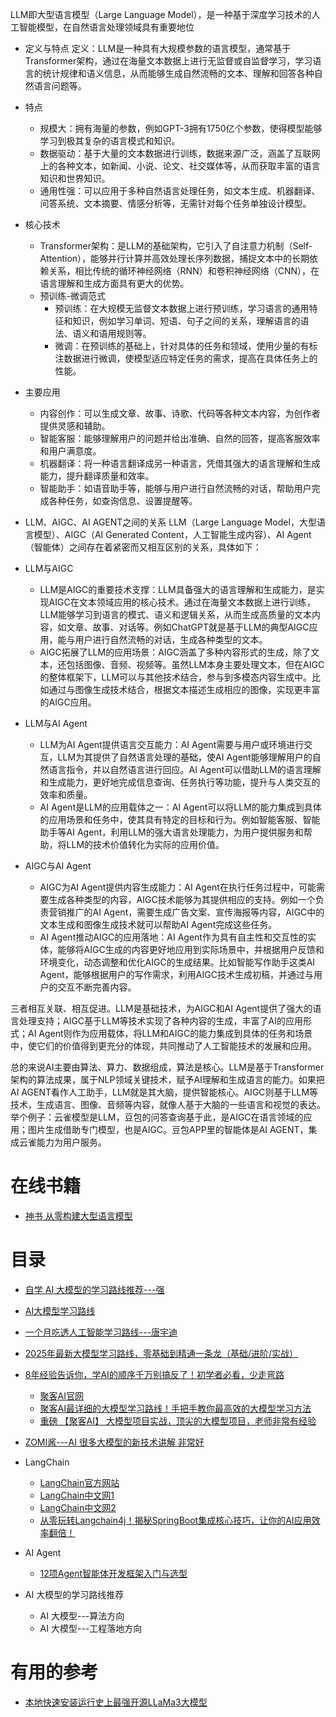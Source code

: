LLM即大型语言模型（Large Language Model），是一种基于深度学习技术的人工智能模型，在自然语言处理领域具有重要地位

* 定义与特点
    定义：LLM是一种具有大规模参数的语言模型，通常基于Transformer架构，通过在海量文本数据上进行无监督或自监督学习，学习语言的统计规律和语义信息，从而能够生成自然流畅的文本、理解和回答各种自然语言问题等。
* 特点
  * 规模大：拥有海量的参数，例如GPT-3拥有1750亿个参数，使得模型能够学习到极其复杂的语言模式和知识。
  * 数据驱动：基于大量的文本数据进行训练，数据来源广泛，涵盖了互联网上的各种文本，如新闻、小说、论文、社交媒体等，从而获取丰富的语言知识和世界知识。
  * 通用性强：可以应用于多种自然语言处理任务，如文本生成、机器翻译、问答系统、文本摘要、情感分析等，无需针对每个任务单独设计模型。
* 核心技术
  * Transformer架构：是LLM的基础架构，它引入了自注意力机制（Self-Attention），能够并行计算并高效处理长序列数据，捕捉文本中的长期依赖关系，相比传统的循环神经网络（RNN）和卷积神经网络（CNN），在语言理解和生成方面具有更大的优势。
  * 预训练-微调范式
    * 预训练：在大规模无监督文本数据上进行预训练，学习语言的通用特征和知识，例如学习单词、短语、句子之间的关系，理解语言的语法、语义和语用规则等。
    * 微调：在预训练的基础上，针对具体的任务和领域，使用少量的有标注数据进行微调，使模型适应特定任务的需求，提高在具体任务上的性能。
    
* 主要应用
  * 内容创作：可以生成文章、故事、诗歌、代码等各种文本内容，为创作者提供灵感和辅助。
  * 智能客服：能够理解用户的问题并给出准确、自然的回答，提高客服效率和用户满意度。
  * 机器翻译：将一种语言翻译成另一种语言，凭借其强大的语言理解和生成能力，提升翻译质量和效率。
  * 智能助手：如语音助手等，能够与用户进行自然流畅的对话，帮助用户完成各种任务，如查询信息、设置提醒等。

* LLM、AIGC、AI AGENT之间的关系
LLM（Large Language Model，大型语言模型）、AIGC（AI Generated Content，人工智能生成内容）、AI Agent（智能体）之间存在着紧密而又相互区别的关系，具体如下：

* LLM与AIGC
  * LLM是AIGC的重要技术支撑：LLM具备强大的语言理解和生成能力，是实现AIGC在文本领域应用的核心技术。通过在海量文本数据上进行训练，LLM能够学习到语言的模式、语义和逻辑关系，从而生成高质量的文本内容，如文章、故事、对话等。例如ChatGPT就是基于LLM的典型AIGC应用，能与用户进行自然流畅的对话，生成各种类型的文本。
  * AIGC拓展了LLM的应用场景：AIGC涵盖了多种内容形式的生成，除了文本，还包括图像、音频、视频等。虽然LLM本身主要处理文本，但在AIGC的整体框架下，LLM可以与其他技术结合，参与到多模态内容生成中。比如通过与图像生成技术结合，根据文本描述生成相应的图像，实现更丰富的AIGC应用。
* LLM与AI Agent
  * LLM为AI Agent提供语言交互能力：AI Agent需要与用户或环境进行交互，LLM为其提供了自然语言处理的基础，使AI Agent能够理解用户的自然语言指令，并以自然语言进行回应。AI Agent可以借助LLM的语言理解和生成能力，更好地完成信息查询、任务执行等功能，提升与人类交互的效率和质量。
  * AI Agent是LLM的应用载体之一：AI Agent可以将LLM的能力集成到具体的应用场景和任务中，使其具有特定的目标和行为。例如智能客服、智能助手等AI Agent，利用LLM的强大语言处理能力，为用户提供服务和帮助，将LLM的技术价值转化为实际的应用价值。
* AIGC与AI Agent
  * AIGC为AI Agent提供内容生成能力：AI Agent在执行任务过程中，可能需要生成各种类型的内容，AIGC技术能够为其提供相应的支持。例如一个负责营销推广的AI Agent，需要生成广告文案、宣传海报等内容，AIGC中的文本生成和图像生成技术就可以帮助AI Agent完成这些任务。
  * AI Agent推动AIGC的应用落地：AI Agent作为具有自主性和交互性的实体，能够将AIGC生成的内容更好地应用到实际场景中，并根据用户反馈和环境变化，动态调整和优化AIGC的生成结果。比如智能写作助手这类AI Agent，能够根据用户的写作需求，利用AIGC技术生成初稿，并通过与用户的交互不断完善内容。

三者相互关联、相互促进。LLM是基础技术，为AIGC和AI Agent提供了强大的语言处理支持；AIGC基于LLM等技术实现了各种内容的生成，丰富了AI的应用形式；AI Agent则作为应用载体，将LLM和AIGC的能力集成到具体的任务和场景中，使它们的价值得到更充分的体现，共同推动了人工智能技术的发展和应用。

总的来说AI主要由算法、算力、数据组成，算法是核心。LLM是基于Transformer架构的算法成果，属于NLP领域关键技术，赋予AI理解和生成语言的能力。如果把AI AGENT看作人工助手，LLM就是其大脑，提供智能核心。AIGC则基于LLM等技术，生成语言、图像、音频等内容，就像人基于大脑的一些语言和视觉的表达。举个例子：云雀模型是LLM，豆包的问答查询基于此，是AIGC在语言领域的应用；图片生成借助专门模型，也是AIGC。豆包APP里的智能体是AI AGENT，集成云雀能力为用户服务。

# 在线书籍
  * [神书  从零构建大型语言模型](https://www.scribd.com/document/763076237/%E4%BB%8E%E9%9B%B6%E6%9E%84%E5%BB%BA%E5%A4%A7%E8%AF%AD%E8%A8%80%E6%A8%A1%E5%9E%8B-%E4%B8%AD%E6%96%87%E7%89%88)

# 目录
* [自学 AI 大模型的学习路线推荐---强](https://www.bilibili.com/video/BV12uY7eiEpG?spm_id_from=333.788.recommend_more_video.14&vd_source=2e815885181376606e6c241ba03c8907)
* [AI大模型学习路线](https://www.bilibili.com/video/BV15Y6JYWE6u/?spm_id_from=333.337.search-card.all.click&vd_source=2e815885181376606e6c241ba03c8907)
* [一个月吃透人工智能学习路线---唐宇迪](https://www.bilibili.com/video/BV1p4NGerEwJ?spm_id_from=333.788.videopod.episodes&vd_source=2e815885181376606e6c241ba03c8907&p=2)
* [2025年最新大模型学习路线，零基础到精通一条龙（基础/进阶/实战）](https://www.bilibili.com/video/BV1K8QVYHEoP/?spm_id_from=333.1007.tianma.53-2-208.click&vd_source=2e815885181376606e6c241ba03c8907)
* [8年经验告诉你，学AI的顺序千万别搞反了！初学者必看，少走弯路](https://www.bilibili.com/video/BV1Ya4heiEUq/?spm_id_from=333.337.search-card.all.click&vd_source=2e815885181376606e6c241ba03c8907)
  * [聚客AI官网](https://www.guangjuke.com/)
  * [聚客AI最详细的大模型学习路线！手把手教你最高效的大模型学习方法](https://www.bilibili.com/video/BV12oUXYsEbp/?spm_id_from=333.337.search-card.all.click&vd_source=2e815885181376606e6c241ba03c8907)
  * [重磅 【聚客AI】 大模型项目实战，顶尖的大模型项目，老师非常有经验](https://www.bilibili.com/video/BV1vKKpefEfC/?spm_id_from=333.337.search-card.all.click)
* [ZOMI酱---AI 很多大模型的新技术讲解 非常好](https://space.bilibili.com/517221395/lists)
* LangChain
  * [LangChain官方网站 ](https://www.langchain.asia/)
  * [LangChain中文网1](https://www.langchain.com.cn/)
  * [LangChain中文网2](http://docs.autoinfra.cn/)
  * [从零玩转Langchain4j！揭秘SpringBoot集成核心技巧，让你的AI应用效率翻倍！](https://www.bilibili.com/video/BV19k97Y1E48/?spm_id_from=333.1391.0.0&p=2&vd_source=2e815885181376606e6c241ba03c8907)
* AI Agent
  * [12项Agent智能体开发框架入门与选型](https://www.bilibili.com/video/BV16NBJYRE3s/?spm_id_from=333.337.search-card.all.click&vd_source=2e815885181376606e6c241ba03c8907)  

* AI 大模型的学习路线推荐
  * AI 大模型---算法方向
  * AI 大模型---工程落地方向 



# 有用的参考
* [本地快速安装运行史上最强开源LLaMa3大模型](https://liaoxuefeng.com/blogs/all/2024-05-06-llama3/index.html)
